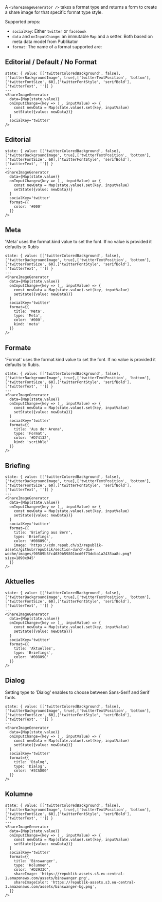 A `<ShareImageGenerator />` takes a format type and returns a form to create a share image for that specific format type style.

Supported props:

- `socialKey`: Either `twitter` or `facebook`
- `data` and `onInputChange`: an immutable `Map` and a setter. Both based on meta data model from Publikator 
- `format`: The name of a format supported are:


## Editorial / Default / No Format

```react
state: { value: [['twitterColoredBackground', false],['twitterBackgroundImage', true],['twitterTextPosition', 'bottom'],['twitterFontSize', 60],['twitterFontStyle', 'serifBold'],['twitterText', '']] }
---
<ShareImageGenerator 
  data={Map(state.value)}
  onInputChange={key => (_, inputValue) => {
    const newData = Map(state.value).set(key, inputValue)
    setState({value: newData})}
  }
  socialKey='twitter'
/>
```


## Editorial
```react
state: { value: [['twitterColoredBackground', false],['twitterBackgroundImage', true],['twitterTextPosition', 'bottom'],['twitterFontSize', 60],['twitterFontStyle', 'serifBold'],['twitterText', '']] }
---
<ShareImageGenerator
  data={Map(state.value)}
  onInputChange={key => (_, inputValue) => {
    const newData = Map(state.value).set(key, inputValue)
    setState({value: newData})}
  }
  socialKey='twitter'
  format={{ 
    color: '#000'
  }}
/>
```

## Meta
'Meta' uses the format.kind value to set the font. If no value is provided it defaults to Rubis
```react
state: { value: [['twitterColoredBackground', false],['twitterBackgroundImage', true],['twitterTextPosition', 'bottom'],['twitterFontSize', 60],['twitterFontStyle', 'serifBold'],['twitterText', '']] }
---
<ShareImageGenerator
  data={Map(state.value)}
  onInputChange={key => (_, inputValue) => {
    const newData = Map(state.value).set(key, inputValue)
    setState({value: newData})}
  }
  socialKey='twitter'
  format={{ 
    title: 'Meta',
    type: 'Meta',
    color: '#000',
    kind: 'meta'
  }}
/>
```


## Formate
'Format' uses the format.kind value to set the font. If no value is provided it defaults to Rubis.
```react
state: { value: [['twitterColoredBackground', false],['twitterBackgroundImage', true],['twitterTextPosition', 'bottom'],['twitterFontSize', 60],['twitterFontStyle', 'serifBold'],['twitterText', '']] }
---
<ShareImageGenerator
  data={Map(state.value)}
  onInputChange={key => (_, inputValue) => {
    const newData = Map(state.value).set(key, inputValue)
    setState({value: newData})}
  }
  socialKey='twitter'
  format={{ 
    title: 'Aus der Arena',
    type: 'Format',
    color: '#D74132',
    kind: 'scribble'
  }}
/>
```

## Briefing
```react
state: { value: [['twitterColoredBackground', false],['twitterBackgroundImage', true],['twitterTextPosition', 'bottom'],['twitterFontSize', 60],['twitterFontStyle', 'serifBold'],['twitterText', '']] }
---
<ShareImageGenerator
  data={Map(state.value)}
  onInputChange={key => (_, inputValue) => {
    const newData = Map(state.value).set(key, inputValue)
    setState({value: newData})}
  }
  socialKey='twitter'
  format={{ 
    title: 'Briefing aus Bern',
    type: 'Briefings',
    color: '#00809C',
    image: 'https://cdn.repub.ch/s3/republik-assets/github/republik/section-durch-die-woche/images/90509b3fc4639b59801bcd0f73dcba1a2433aa8c.png?size=1890x945'
  }}
/>
```

## Aktuelles
```react
state: { value: [['twitterColoredBackground', false],['twitterBackgroundImage', true],['twitterTextPosition', 'bottom'],['twitterFontSize', 60],['twitterFontStyle', 'serifBold'],['twitterText', '']] }
---
<ShareImageGenerator
  data={Map(state.value)}
  onInputChange={key => (_, inputValue) => {
    const newData = Map(state.value).set(key, inputValue)
    setState({value: newData})}
  }
  socialKey='twitter'
  format={{ 
    title: 'Aktuelles',
    type: 'Briefings',
    color: '#00809C'
  }}
/>
```

## Dialog
Setting type to 'Dialog' enables to choose between Sans-Serif and Serif fonts.

```react
state: { value: [['twitterColoredBackground', false],['twitterBackgroundImage', true],['twitterTextPosition', 'bottom'],['twitterFontSize', 60],['twitterFontStyle', 'serifBold'],['twitterText', '']] }
---
<ShareImageGenerator
  data={Map(state.value)}
  onInputChange={key => (_, inputValue) => {
    const newData = Map(state.value).set(key, inputValue)
    setState({value: newData})}
  }
  socialKey='twitter'
  format={{ 
    title: 'Dialog',
    type: 'Dialog',
    color: '#3CAD00'
  }}
/>
```

## Kolumne
```react
state: { value: [['twitterColoredBackground', false],['twitterBackgroundImage', true],['twitterTextPosition', 'bottom'],['twitterFontSize', 60],['twitterFontStyle', 'serifBold'],['twitterText', '']] }
---
<ShareImageGenerator
  data={Map(state.value)}
  onInputChange={key => (_, inputValue) => {
    const newData = Map(state.value).set(key, inputValue)
    setState({value: newData})}
  }
  socialKey='twitter'
  format={{ 
    title: 'Binswanger',
    type: 'Kolumnen',
    color: '#D2933C',
    shareImage: 'https://republik-assets.s3.eu-central-1.amazonaws.com/assets/binswanger.png',
    shareImageColor: 'https://republik-assets.s3.eu-central-1.amazonaws.com/assets/binswanger-bg.png',
  }}
/>
```
